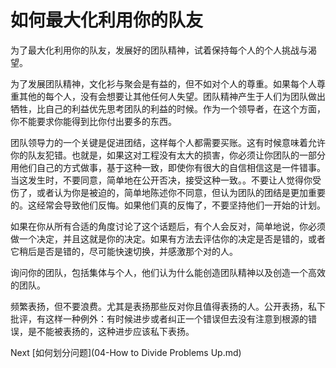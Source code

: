 # 如何最大化利用你的队友

为了最大化利用你的队友，发展好的团队精神，试着保持每个人的个人挑战与渴望。

为了发展团队精神，文化衫与聚会是有益的，但不如对个人的尊重。如果每个人尊重其他的每个人，没有会想要让其他任何人失望。团队精神产生于人们为团队做出牺牲，比自己的利益优先思考团队的利益的时候。作为一个领导者，在这个方面，你不能要求你能得到比你付出要多的东西。

团队领导力的一个关键是促进团结，这样每个人都需要买账。这有时候意味着允许你的队友犯错。也就是，如果这对工程没有太大的损害，你必须让你团队的一部分用他们自己的方式做事，基于这种一致，即使你有很大的自信相信这是一件错事。当这发生时，不要同意，简单地在公开否决，接受这种一致。。不要让人觉得你受伤了，或者认为你是被迫的，简单地陈述你不同意，但认为团队的团结是更加重要的。这经常会导致他们反悔。如果他们真的反悔了，不要坚持他们一开始的计划。

如果在你从所有合适的角度讨论了这个话题后，有个人会反对，简单地说，你必须做一个决定，并且这就是你的决定。如果有方法去评估你的决定是否是错的，或者它稍后是否是错的，尽可能快速切换，并感激那个对的人。

询问你的团队，包括集体与个人，他们认为什么能创造团队精神以及创造一个高效的团队。

频繁表扬，但不要浪费。尤其是表扬那些反对你且值得表扬的人。公开表扬，私下批评，有这样一种例外：有时候进步或者纠正一个错误但去没有注意到根源的错误，是不能被表扬的，这种进步应该私下表扬。

Next [如何划分问题](04-How to Divide Problems Up.md)
